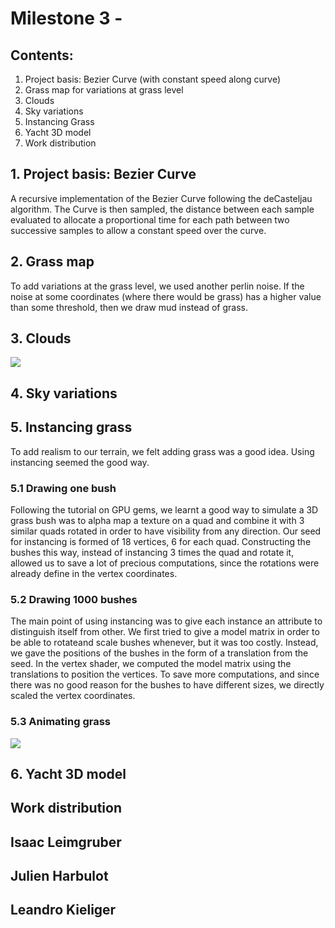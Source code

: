 # Milestone 3 - 

## Contents:

1. Project basis: Bezier Curve (with constant speed along curve)
2. Grass map for variations at grass level
3. Clouds
4. Sky variations
5. Instancing Grass
6. Yacht 3D model
7. Work distribution

## 1. Project basis: Bezier Curve

A recursive implementation of the Bezier Curve following the deCasteljau algorithm. The Curve is then sampled, 
the distance between each sample evaluated to allocate a proportional time for each path between two successive samples to allow
a constant speed over the curve.

## 2. Grass map

To add variations at the grass level, we used another perlin noise. If the noise at some coordinates (where there would be grass)
has a higher value than some threshold, then we draw mud instead of grass. 

## 3. Clouds

<img src="https://lkieliger.ch/docs/pictures/cgx/normalMapCompil.png">

## 4. Sky variations


## 5. Instancing grass
To add realism to our terrain, we felt adding grass was a good idea. Using instancing seemed the good way.

### 5.1 Drawing one bush
Following the tutorial on GPU gems, we learnt a good way to simulate a 3D grass bush was to alpha map a texture on a quad
and combine it with 3 similar quads rotated in order to have visibility from any direction. 
Our seed for instancing is formed of 18 vertices, 6 for each quad. Constructing the bushes this way, instead of instancing 3 times
the quad and rotate it, allowed us to save a lot of precious computations, since the rotations were already define in the 
vertex coordinates.
 
### 5.2 Drawing 1000 bushes
The main point of using instancing was to give each instance an attribute to distinguish itself from other.
We first tried to give a model matrix in order to be able to rotateand scale bushes whenever, but it was too costly.
Instead, we gave the positions of the bushes in the form of a translation from the seed. In the vertex shader, 
we computed the model matrix using the translations to position the vertices. To save more computations, and since there was 
no good reason for the bushes to have different sizes, we directly scaled the vertex coordinates.

### 5.3 Animating grass

<img src="https://lkieliger.ch/docs/pictures/cgx/tessCompil.png">

## 6. Yacht 3D model

## Work distribution

**Isaac Leimgruber**
- 

**Julien Harbulot**
- 
**Leandro Kieliger**
- 

